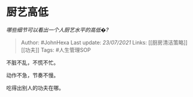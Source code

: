 # 厨艺高低
*哪些细节可以看出一个人厨艺水平的高低�?*

> Author: #JohnHexa
Last update: *23/07/2021* 
Links: [[厨房清洁策略]] [[功夫]] 
Tags: #人生管理SOP 


 
不脏不乱，不慌不忙。

动作不急，节奏不慢。

吃得出别人的功夫在哪。



